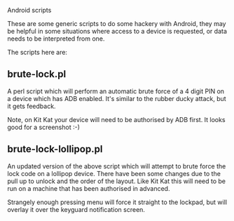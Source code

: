 Android scripts

These are some generic scripts to do some hackery with Android, they may be helpful in some situations where access to a device is requested, or data needs to be interpreted from one.

The scripts here are:

brute-lock.pl
-------------
A perl script which will perform an automatic brute force of a 4 digit PIN on a device which has ADB enabled. It's similar to the rubber ducky attack, but it gets feedback.

Note, on Kit Kat your device will need to be authorised by ADB first. It looks good for a screenshot :-)

brute-lock-lollipop.pl
----------------------
An updated version of the above script which will attempt to brute force the lock code on a lollipop device. There have been some changes due to the pull up to unlock and the order of the layout. Like Kit Kat this will need to be run on a machine that has been authorised in advanced.

Strangely enough pressing menu will force it straight to the lockpad, but will overlay it over the keyguard notification screen.